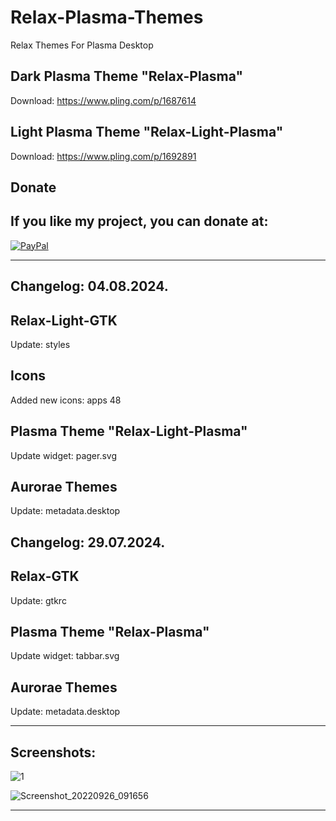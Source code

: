 # Relax-Plasma-Themes
Relax Themes For Plasma Desktop

Dark Plasma Theme "Relax-Plasma"
--------------------------------

Download: https://www.pling.com/p/1687614

Light Plasma Theme "Relax-Light-Plasma"
--------------------------------------

Download: https://www.pling.com/p/1692891


<html>
  <head>
    <meta charset="utf-8" />
  </head>
  <body>
    <h2>Donate</h2>
    <h2>If you like my project, you can donate at:</h2>
    <a href="https://www.paypal.com/paypalme/VesnaLazic">
    <img src="PayPal.png" alt="PayPal" />
    </a>
  </body>
</html>

___________________________________________________________

Changelog: 04.08.2024.
----------------------

Relax-Light-GTK
---------------

Update: styles

Icons
------

Added new icons: apps 48

Plasma Theme "Relax-Light-Plasma"
--------------------------------

Update widget: pager.svg

Aurorae Themes
---------------

Update: metadata.desktop

Changelog: 29.07.2024.
----------------------

Relax-GTK
---------------

Update: gtkrc

Plasma Theme "Relax-Plasma"
--------------------------------

Update widget: tabbar.svg

Aurorae Themes
---------------

Update: metadata.desktop

__________________________________________

Screenshots:
-------------

![1](https://github.com/L4ki/Relax-Plasma-Themes/assets/45247573/e1b4de63-21f0-49c7-a7c0-60d075479489)


![Screenshot_20220926_091656](https://user-images.githubusercontent.com/45247573/216028619-cb61189f-154c-4116-9e66-1800a56f0b82.jpg)

____________________________________________________________________________________________________________________________________






